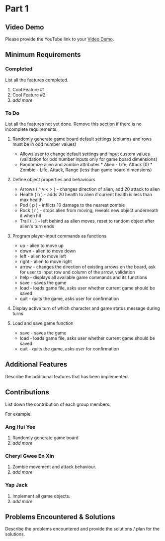 # Part 1

## Video Demo

Please provide the YouTube link to your [Video Demo](https://youtube.com).

## Minimum Requirements

### Completed

List all the features completed.

1. Cool Feature #1
2. Cool Feature #2
3. *add more*

### To Do

List all the features not yet done. Remove this section if there is no incomplete requirements.

1. Randomly generate game board default settings (columns and rows must be in odd number values)
    * Allows user to change default settings and input custom values (validation for odd number inputs only for game board dimensions)
    * Randomize alien and zombie attributes
           * Alien  - Life, Attack (0)
           * Zombie - Life, Attack, Range (less than game board dimensions)

2. Define object properties and behaviours
    *  Arrows ( ^ v < > ) - changes direction of alien, add 20 attack to alien
    *  Health ( h )       - adds 20 health to alien if current health is less than max health
    *  Pod ( p )          - inflicts 10 damage to the nearest zombie
    *  Rock ( r )         - stops alien from moving, reveals new object underneath it when hit
    *  Trail ( . )        - left behind as alien moves, reset to random object after alien's turn ends

3. Program player-input commands as functions 
    * up    - alien to move up
    * down  - alien to move down
    * left  - alien to move left
    * right - alien to move right
    * arrow - changes the direction of existing arrows on the board, ask for user to input row and column of the arrow, validation
    * help  - displays all available game commands and its functions
    * save  - saves the game
    * load  - loads game file, asks user whether current game should be saved
    * quit  - quits the game, asks user for confirmation

4. Display active turn of which character and game status message during turns

5. Load and save game function
    * save  - saves the game
    * load  - loads game file, asks user whether current game should be saved
    * quit  - quits the game, asks user for confirmation

## Additional Features

Describe the additional features that has been implemented.

## Contributions

List down the contribution of each group members.

For example:

### Ang Hui Yee

1. Randomly generate game board
2. *add more*

### Cheryl Gwee En Xin

1. Zombie movement and attack behaviour.
2. *add more*

### Yap Jack

1. Implement all game objects.
2. *add more*

## Problems Encountered & Solutions

Describe the problems encountered and provide the solutions / plan for the solutions.
